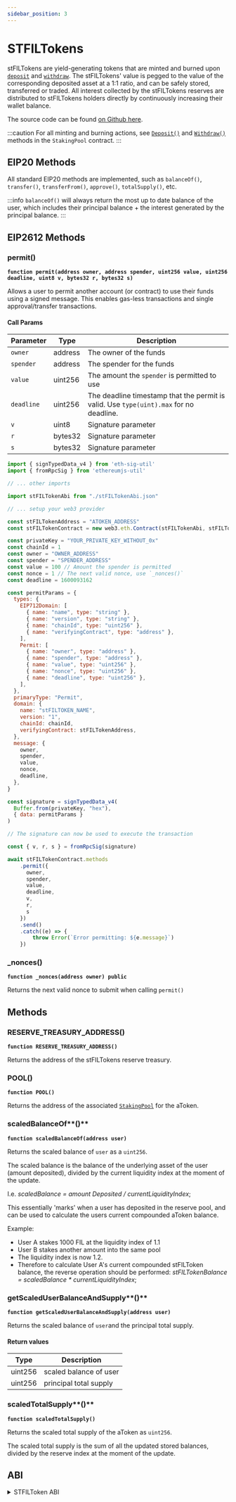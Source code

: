 ```yaml
---
sidebar_position: 3
---
```


# STFILTokens

stFILTokens are yield-generating tokens that are minted and burned upon [`deposit`](../lendingpool/#deposit) and [`withdraw`](../lendingpool/#withdraw). The stFILTokens' value is pegged to the value of the corresponding deposited asset at a 1:1 ratio, and can be safely stored, transferred or traded. All interest collected by the stFILTokens reserves are distributed to stFILTokens holders directly by continuously increasing their wallet balance.&#x20;

The source code can be found [on Github here](https://github.com/stfil-io/protocol/blob/main/contracts/protocol/tokenization/STFILToken.sol).

:::caution
For all minting and burning actions, see [`Deposit()`](https://github.com/stfil-io/protocol/blob/main/contracts/protocol/stakingpool/StakingPool.sol) and [`Withdraw()`](https://github.com/stfil-io/protocol/blob/main/contracts/protocol/stakingpool/StakingPool.sol) methods in the `StakingPool` contract.
:::

## EIP20 Methods

All standard EIP20 methods are implemented, such as `balanceOf()`, `transfer()`, `transferFrom()`, `approve()`, `totalSupply()`, etc.

:::info
`balanceOf()` will always return the most up to date balance of the user, which includes their principal balance + the interest generated by the principal balance.
:::

## EIP2612 Methods

### permit()

**`function permit(address owner, address spender, uint256 value, uint256 deadline, uint8 v, bytes32 r, bytes32 s)`**

Allows a user to permit another account (or contract) to use their funds using a signed message. This enables gas-less transactions and single approval/transfer transactions.

#### Call Params

| Parameter  | Type    | Description                                                                            |
| ---------- | ------- | -------------------------------------------------------------------------------------- |
| `owner`    | address | The owner of the funds                                                                 |
| `spender`  | address | The spender for the funds                                                              |
| `value`    | uint256 | The amount the `spender` is permitted to use                                           |
| `deadline` | uint256 | The deadline timestamp that the permit is valid. Use `type(uint).max` for no deadline. |
| `v`        | uint8   | Signature parameter                                                                    |
| `r`        | bytes32 | Signature parameter                                                                    |
| `s`        | bytes32 | Signature parameter                                                                    |

```javascript
import { signTypedData_v4 } from 'eth-sig-util'
import { fromRpcSig } from 'ethereumjs-util'

// ... other imports

import stFILTokenAbi from "./stFILTokenAbi.json"

// ... setup your web3 provider

const stFILTokenAddress = "ATOKEN_ADDRESS"
const stFILTokenContract = new web3.eth.Contract(stFILTokenAbi, stFILTokenAddress)

const privateKey = "YOUR_PRIVATE_KEY_WITHOUT_0x"
const chainId = 1
const owner = "OWNER_ADDRESS"
const spender = "SPENDER_ADDRESS"
const value = 100 // Amount the spender is permitted
const nonce = 1 // The next valid nonce, use `_nonces()`
const deadline = 1600093162

const permitParams = {
  types: {
    EIP712Domain: [
      { name: "name", type: "string" },
      { name: "version", type: "string" },
      { name: "chainId", type: "uint256" },
      { name: "verifyingContract", type: "address" },
    ],
    Permit: [
      { name: "owner", type: "address" },
      { name: "spender", type: "address" },
      { name: "value", type: "uint256" },
      { name: "nonce", type: "uint256" },
      { name: "deadline", type: "uint256" },
    ],
  },
  primaryType: "Permit",
  domain: {
    name: "stFILTOKEN_NAME",
    version: "1",
    chainId: chainId,
    verifyingContract: stFILTokenAddress,
  },
  message: {
    owner,
    spender,
    value,
    nonce,
    deadline,
  },
}

const signature = signTypedData_v4(
  Buffer.from(privateKey, "hex"),
  { data: permitParams }
)

// The signature can now be used to execute the transaction

const { v, r, s } = fromRpcSig(signature)

await stFILTokenContract.methods
    .permit({
      owner,
      spender,
      value,
      deadline,
      v,
      r,
      s
    })
    .send()
    .catch((e) => {
        throw Error(`Error permitting: ${e.message}`)
    })
```

### \_nonces()

**`function _nonces(address owner) public`**

Returns the next valid nonce to submit when calling `permit()`

## Methods

### RESERVE\_TREASURY\_ADDRESS()

**`function RESERVE_TREASURY_ADDRESS()`**

Returns the address of the stFILTokens reserve treasury.

### POOL()

**`function POOL()`**

Returns the address of the associated [`StakingPool`](https://github.com/stfil-io/protocol/blob/main/contracts/protocol/stakingpool/StakingPool.sol) for the aToken.

### scaledBalanceOf**()**

**`function scaledBalanceOf(address user)`**

Returns the scaled balance of `user` as a `uint256`.

The scaled balance is the balance of the underlying asset of the user (amount deposited), divided by the current liquidity index at the moment of the update.&#x20;

I.e. _scaledBalance = amount Deposited / currentLiquidityIndex_;

This essentially 'marks' when a user has deposited in the reserve pool, and can be used to calculate the users current compounded aToken balance.

Example:

* User A stakes 1000 FIL at the liquidity index of 1.1
* User B stakes another amount into the same pool
* The liquidity index is now 1.2.
* Therefore to calculate User A's current compounded stFILToken balance, the reverse operation should be performed: _stFILTokenBalance = scaledBalance * currentLiquidityIndex_;

### getScaledUserBalanceAndSupply**()**

**`function getScaledUserBalanceAndSupply(address user)`**

Returns the scaled balance of `user`and the principal total supply.

#### Return values

| Type    | Description            |
| ------- | ---------------------- |
| uint256 | scaled balance of user |
| uint256 | principal total supply |

### scaledTotalSupply**()**

**`function scaledTotalSupply()`**

Returns the scaled total supply of the aToken as `uint256`.

The scaled total supply is the sum of all the updated stored balances, divided by the reserve index at the moment of the update.

## ABI

<details>
<summary>STFILToken ABI</summary>

```
[
    {
      "anonymous": false,
      "inputs": [
        {
          "indexed": true,
          "internalType": "address",
          "name": "owner",
          "type": "address"
        },
        {
          "indexed": true,
          "internalType": "address",
          "name": "spender",
          "type": "address"
        },
        {
          "indexed": false,
          "internalType": "uint256",
          "name": "value",
          "type": "uint256"
        }
      ],
      "name": "Approval",
      "type": "event"
    },
    {
      "anonymous": false,
      "inputs": [
        {
          "indexed": true,
          "internalType": "address",
          "name": "from",
          "type": "address"
        },
        {
          "indexed": true,
          "internalType": "address",
          "name": "to",
          "type": "address"
        },
        {
          "indexed": false,
          "internalType": "uint256",
          "name": "value",
          "type": "uint256"
        },
        {
          "indexed": false,
          "internalType": "uint256",
          "name": "index",
          "type": "uint256"
        }
      ],
      "name": "BalanceTransfer",
      "type": "event"
    },
    {
      "anonymous": false,
      "inputs": [
        {
          "indexed": true,
          "internalType": "address",
          "name": "from",
          "type": "address"
        },
        {
          "indexed": false,
          "internalType": "uint256",
          "name": "value",
          "type": "uint256"
        },
        {
          "indexed": false,
          "internalType": "uint256",
          "name": "index",
          "type": "uint256"
        }
      ],
      "name": "Burn",
      "type": "event"
    },
    {
      "anonymous": false,
      "inputs": [
        {
          "indexed": false,
          "internalType": "uint8",
          "name": "version",
          "type": "uint8"
        }
      ],
      "name": "Initialized",
      "type": "event"
    },
    {
      "anonymous": false,
      "inputs": [
        {
          "indexed": true,
          "internalType": "address",
          "name": "from",
          "type": "address"
        },
        {
          "indexed": false,
          "internalType": "uint256",
          "name": "value",
          "type": "uint256"
        },
        {
          "indexed": false,
          "internalType": "uint256",
          "name": "index",
          "type": "uint256"
        }
      ],
      "name": "Mint",
      "type": "event"
    },
    {
      "anonymous": false,
      "inputs": [
        {
          "indexed": true,
          "internalType": "address",
          "name": "from",
          "type": "address"
        },
        {
          "indexed": true,
          "internalType": "address",
          "name": "to",
          "type": "address"
        },
        {
          "indexed": false,
          "internalType": "uint256",
          "name": "value",
          "type": "uint256"
        }
      ],
      "name": "Transfer",
      "type": "event"
    },
    {
      "inputs": [],
      "name": "DOMAIN_SEPARATOR",
      "outputs": [
        {
          "internalType": "bytes32",
          "name": "",
          "type": "bytes32"
        }
      ],
      "stateMutability": "view",
      "type": "function"
    },
    {
      "inputs": [],
      "name": "EIP712_REVISION",
      "outputs": [
        {
          "internalType": "bytes",
          "name": "",
          "type": "bytes"
        }
      ],
      "stateMutability": "view",
      "type": "function"
    },
    {
      "inputs": [],
      "name": "PERMIT_TYPEHASH",
      "outputs": [
        {
          "internalType": "bytes32",
          "name": "",
          "type": "bytes32"
        }
      ],
      "stateMutability": "view",
      "type": "function"
    },
    {
      "inputs": [],
      "name": "POOL",
      "outputs": [
        {
          "internalType": "contract IStakingPool",
          "name": "",
          "type": "address"
        }
      ],
      "stateMutability": "view",
      "type": "function"
    },
    {
      "inputs": [],
      "name": "RESERVE_TREASURY_ADDRESS",
      "outputs": [
        {
          "internalType": "address",
          "name": "",
          "type": "address"
        }
      ],
      "stateMutability": "view",
      "type": "function"
    },
    {
      "inputs": [
        {
          "internalType": "address",
          "name": "owner",
          "type": "address"
        },
        {
          "internalType": "address",
          "name": "spender",
          "type": "address"
        }
      ],
      "name": "allowance",
      "outputs": [
        {
          "internalType": "uint256",
          "name": "",
          "type": "uint256"
        }
      ],
      "stateMutability": "view",
      "type": "function"
    },
    {
      "inputs": [
        {
          "internalType": "address",
          "name": "spender",
          "type": "address"
        },
        {
          "internalType": "uint256",
          "name": "amount",
          "type": "uint256"
        }
      ],
      "name": "approve",
      "outputs": [
        {
          "internalType": "bool",
          "name": "",
          "type": "bool"
        }
      ],
      "stateMutability": "nonpayable",
      "type": "function"
    },
    {
      "inputs": [
        {
          "internalType": "address",
          "name": "user",
          "type": "address"
        }
      ],
      "name": "balanceOf",
      "outputs": [
        {
          "internalType": "uint256",
          "name": "",
          "type": "uint256"
        }
      ],
      "stateMutability": "view",
      "type": "function"
    },
    {
      "inputs": [
        {
          "internalType": "address",
          "name": "user",
          "type": "address"
        },
        {
          "internalType": "uint256",
          "name": "amount",
          "type": "uint256"
        },
        {
          "internalType": "uint256",
          "name": "index",
          "type": "uint256"
        }
      ],
      "name": "burn",
      "outputs": [],
      "stateMutability": "nonpayable",
      "type": "function"
    },
    {
      "inputs": [],
      "name": "decimals",
      "outputs": [
        {
          "internalType": "uint8",
          "name": "",
          "type": "uint8"
        }
      ],
      "stateMutability": "view",
      "type": "function"
    },
    {
      "inputs": [
        {
          "internalType": "address",
          "name": "spender",
          "type": "address"
        },
        {
          "internalType": "uint256",
          "name": "subtractedValue",
          "type": "uint256"
        }
      ],
      "name": "decreaseAllowance",
      "outputs": [
        {
          "internalType": "bool",
          "name": "",
          "type": "bool"
        }
      ],
      "stateMutability": "nonpayable",
      "type": "function"
    },
    {
      "inputs": [
        {
          "internalType": "address",
          "name": "user",
          "type": "address"
        }
      ],
      "name": "getUserScaledFactorAndSupply",
      "outputs": [
        {
          "internalType": "uint256",
          "name": "",
          "type": "uint256"
        },
        {
          "internalType": "uint256",
          "name": "",
          "type": "uint256"
        }
      ],
      "stateMutability": "view",
      "type": "function"
    },
    {
      "inputs": [
        {
          "internalType": "address",
          "name": "spender",
          "type": "address"
        },
        {
          "internalType": "uint256",
          "name": "addedValue",
          "type": "uint256"
        }
      ],
      "name": "increaseAllowance",
      "outputs": [
        {
          "internalType": "bool",
          "name": "",
          "type": "bool"
        }
      ],
      "stateMutability": "nonpayable",
      "type": "function"
    },
    {
      "inputs": [
        {
          "internalType": "contract IStakingPool",
          "name": "pool",
          "type": "address"
        },
        {
          "internalType": "address",
          "name": "treasury",
          "type": "address"
        }
      ],
      "name": "initialize",
      "outputs": [],
      "stateMutability": "nonpayable",
      "type": "function"
    },
    {
      "inputs": [
        {
          "internalType": "address",
          "name": "user",
          "type": "address"
        },
        {
          "internalType": "uint256",
          "name": "amount",
          "type": "uint256"
        },
        {
          "internalType": "uint256",
          "name": "index",
          "type": "uint256"
        }
      ],
      "name": "mint",
      "outputs": [],
      "stateMutability": "nonpayable",
      "type": "function"
    },
    {
      "inputs": [
        {
          "internalType": "uint256",
          "name": "amount",
          "type": "uint256"
        },
        {
          "internalType": "uint256",
          "name": "index",
          "type": "uint256"
        }
      ],
      "name": "mintToTreasury",
      "outputs": [],
      "stateMutability": "nonpayable",
      "type": "function"
    },
    {
      "inputs": [],
      "name": "name",
      "outputs": [
        {
          "internalType": "string",
          "name": "",
          "type": "string"
        }
      ],
      "stateMutability": "view",
      "type": "function"
    },
    {
      "inputs": [
        {
          "internalType": "address",
          "name": "",
          "type": "address"
        }
      ],
      "name": "nonces",
      "outputs": [
        {
          "internalType": "uint256",
          "name": "",
          "type": "uint256"
        }
      ],
      "stateMutability": "view",
      "type": "function"
    },
    {
      "inputs": [
        {
          "internalType": "address",
          "name": "owner",
          "type": "address"
        },
        {
          "internalType": "address",
          "name": "spender",
          "type": "address"
        },
        {
          "internalType": "uint256",
          "name": "value",
          "type": "uint256"
        },
        {
          "internalType": "uint256",
          "name": "deadline",
          "type": "uint256"
        },
        {
          "internalType": "uint8",
          "name": "v",
          "type": "uint8"
        },
        {
          "internalType": "bytes32",
          "name": "r",
          "type": "bytes32"
        },
        {
          "internalType": "bytes32",
          "name": "s",
          "type": "bytes32"
        }
      ],
      "name": "permit",
      "outputs": [],
      "stateMutability": "nonpayable",
      "type": "function"
    },
    {
      "inputs": [
        {
          "internalType": "address",
          "name": "user",
          "type": "address"
        }
      ],
      "name": "scaledFactor",
      "outputs": [
        {
          "internalType": "uint256",
          "name": "",
          "type": "uint256"
        }
      ],
      "stateMutability": "view",
      "type": "function"
    },
    {
      "inputs": [],
      "name": "scaledFactorTotalSupply",
      "outputs": [
        {
          "internalType": "uint256",
          "name": "",
          "type": "uint256"
        }
      ],
      "stateMutability": "view",
      "type": "function"
    },
    {
      "inputs": [],
      "name": "symbol",
      "outputs": [
        {
          "internalType": "string",
          "name": "",
          "type": "string"
        }
      ],
      "stateMutability": "view",
      "type": "function"
    },
    {
      "inputs": [],
      "name": "totalSupply",
      "outputs": [
        {
          "internalType": "uint256",
          "name": "",
          "type": "uint256"
        }
      ],
      "stateMutability": "view",
      "type": "function"
    },
    {
      "inputs": [
        {
          "internalType": "address",
          "name": "to",
          "type": "address"
        },
        {
          "internalType": "uint256",
          "name": "amount",
          "type": "uint256"
        }
      ],
      "name": "transfer",
      "outputs": [
        {
          "internalType": "bool",
          "name": "",
          "type": "bool"
        }
      ],
      "stateMutability": "nonpayable",
      "type": "function"
    },
    {
      "inputs": [
        {
          "internalType": "address",
          "name": "from",
          "type": "address"
        },
        {
          "internalType": "address",
          "name": "to",
          "type": "address"
        },
        {
          "internalType": "uint256",
          "name": "amount",
          "type": "uint256"
        }
      ],
      "name": "transferFrom",
      "outputs": [
        {
          "internalType": "bool",
          "name": "",
          "type": "bool"
        }
      ],
      "stateMutability": "nonpayable",
      "type": "function"
    }
]
```
</details>
